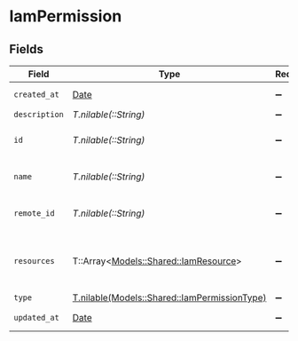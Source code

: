 # IamPermission


## Fields

| Field                                                                                    | Type                                                                                     | Required                                                                                 | Description                                                                              | Example                                                                                  |
| ---------------------------------------------------------------------------------------- | ---------------------------------------------------------------------------------------- | ---------------------------------------------------------------------------------------- | ---------------------------------------------------------------------------------------- | ---------------------------------------------------------------------------------------- |
| `created_at`                                                                             | [Date](https://ruby-doc.org/stdlib-2.6.1/libdoc/date/rdoc/Date.html)                     | :heavy_minus_sign:                                                                       | N/A                                                                                      | 2021-01-01T01:01:01.000Z                                                                 |
| `description`                                                                            | *T.nilable(::String)*                                                                    | :heavy_minus_sign:                                                                       | N/A                                                                                      |                                                                                          |
| `id`                                                                                     | *T.nilable(::String)*                                                                    | :heavy_minus_sign:                                                                       | Unique identifier                                                                        | 8187e5da-dc77-475e-9949-af0f1fa4e4e3                                                     |
| `name`                                                                                   | *T.nilable(::String)*                                                                    | :heavy_minus_sign:                                                                       | The name of the permission.                                                              | read:users                                                                               |
| `remote_id`                                                                              | *T.nilable(::String)*                                                                    | :heavy_minus_sign:                                                                       | Provider's unique identifier                                                             | 8187e5da-dc77-475e-9949-af0f1fa4e4e3                                                     |
| `resources`                                                                              | T::Array<[Models::Shared::IamResource](../../models/shared/iamresource.md)>              | :heavy_minus_sign:                                                                       | The resources that the permission applies to.                                            |                                                                                          |
| `type`                                                                                   | [T.nilable(Models::Shared::IamPermissionType)](../../models/shared/iampermissiontype.md) | :heavy_minus_sign:                                                                       | N/A                                                                                      |                                                                                          |
| `updated_at`                                                                             | [Date](https://ruby-doc.org/stdlib-2.6.1/libdoc/date/rdoc/Date.html)                     | :heavy_minus_sign:                                                                       | N/A                                                                                      | 2021-01-01T01:01:01.000Z                                                                 |